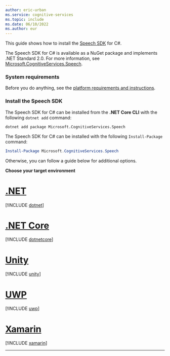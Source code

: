 ```yaml
---
author: eric-urban
ms.service: cognitive-services
ms.topic: include
ms.date: 06/10/2022
ms.author: eur
---
```


This guide shows how to install the [Speech SDK](~/articles/cognitive-services/speech-service/speech-sdk.md) for C#. 

The Speech SDK for C# is available as a NuGet package and implements .NET Standard 2.0. For more information, see <a href="https://www.nuget.org/packages/Microsoft.CognitiveServices.Speech" target="_blank">Microsoft.CognitiveServices.Speech</a>.

### System requirements

Before you do anything, see the [platform requirements and instructions](~/articles/cognitive-services/speech-service/speech-sdk.md#platform-requirements).


### Install the Speech SDK

The Speech SDK for C# can be installed from the **.NET Core CLI** with the following `dotnet add` command:

```dotnetcli
dotnet add package Microsoft.CognitiveServices.Speech
```

The Speech SDK for C# can be installed with the following `Install-Package` command:

```powershell
Install-Package Microsoft.CognitiveServices.Speech
```

Otherwise, you can follow a guide below for additional options.

**Choose your target environment**

# [.NET](#tab/dotnet)

[!INCLUDE [dotnet](csharp-dotnet-windows.md)]

# [.NET Core](#tab/dotnetcore)

[!INCLUDE [dotnetcore](csharp-dotnetcore-windows.md)]

# [Unity](#tab/unity)

[!INCLUDE [unity](csharp-unity.md)]

# [UWP](#tab/uwp)

[!INCLUDE [uwp](csharp-uwp.md)]

# [Xamarin](#tab/xamarin)

[!INCLUDE [xamarin](csharp-xamarin.md)]

* * *
